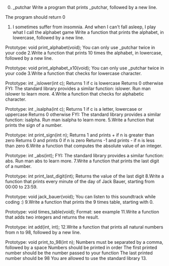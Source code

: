 0. _putchar
Write a program that prints _putchar, followed by a new line.

The program should return 0
1. I sometimes suffer from insomnia. And when I can't fall asleep, I play what I call the alphabet game
Write a function that prints the alphabet, in lowercase, followed by a new line.

Prototype: void print_alphabet(void);
You can only use _putchar twice in your code
2.Write a function that prints 10 times the alphabet, in lowercase, followed by a new line.

Prototype: void print_alphabet_x10(void);
You can only use _putchar twice in your code
3.Write a function that checks for lowercase character.

Prototype: int _islower(int c);
Returns 1 if c is lowercase
Returns 0 otherwise
FYI: The standard library provides a similar function: islower. Run man islower to learn more.
4.Write a function that checks for alphabetic character.

Prototype: int _isalpha(int c);
Returns 1 if c is a letter, lowercase or uppercase
Returns 0 otherwise
FYI: The standard library provides a similar function: isalpha. Run man isalpha to learn more.
5.Write a function that prints the sign of a number.

Prototype: int print_sign(int n);
Returns 1 and prints + if n is greater than zero
Returns 0 and prints 0 if n is zero
Returns -1 and prints - if n is less than zero
6.Write a function that computes the absolute value of an integer.

Prototype: int _abs(int);
FYI: The standard library provides a similar function: abs. Run man abs to learn more.
7.Write a function that prints the last digit of a number.

Prototype: int print_last_digit(int);
Returns the value of the last digit
8.Write a function that prints every minute of the day of Jack Bauer, starting from 00:00 to 23:59.

Prototype: void jack_bauer(void);
You can listen to this soundtrack while coding :)
9.Write a function that prints the 9 times table, starting with 0.

Prototype: void times_table(void);
Format: see example
11.Write a function that adds two integers and returns the result.

Prototype: int add(int, int);
12.Write a function that prints all natural numbers from n to 98, followed by a new line.

Prototype: void print_to_98(int n);
Numbers must be separated by a comma, followed by a space
Numbers should be printed in order
The first printed number should be the number passed to your function
The last printed number should be 98
You are allowed to use the standard library
13.
